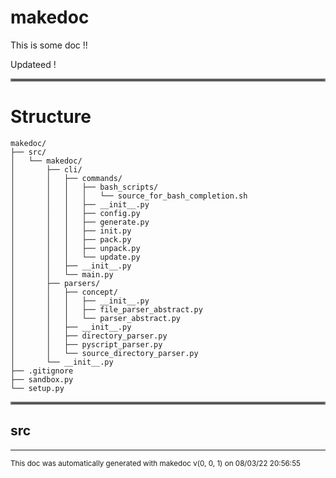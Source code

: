 # makedoc

This is some doc !!

Updateed !
<hr style="border:2px solid gray"> </hr>

# Structure

```
makedoc/
├── src/
│   └── makedoc/
│       ├── cli/
│       │   ├── commands/
│       │   │   ├── bash_scripts/
│       │   │   │   └── source_for_bash_completion.sh
│       │   │   ├── __init__.py
│       │   │   ├── config.py
│       │   │   ├── generate.py
│       │   │   ├── init.py
│       │   │   ├── pack.py
│       │   │   ├── unpack.py
│       │   │   └── update.py
│       │   ├── __init__.py
│       │   └── main.py
│       ├── parsers/
│       │   ├── concept/
│       │   │   ├── __init__.py
│       │   │   ├── file_parser_abstract.py
│       │   │   └── parser_abstract.py
│       │   ├── __init__.py
│       │   ├── directory_parser.py
│       │   ├── pyscript_parser.py
│       │   └── source_directory_parser.py
│       └── __init__.py
├── .gitignore
├── sandbox.py
└── setup.py
```
<hr style="border:2px solid gray"> </hr>

## src
>

---





<sub>This doc was automatically generated with makedoc v(0, 0, 1) on  08/03/22 20:56:55 
